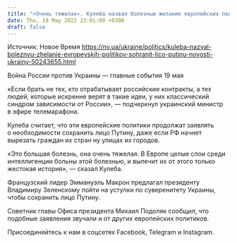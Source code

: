 ```yaml
---
title: "«Очень тяжелая». Кулеба назвал болезнью желание европейских политиков сохранить лицо Путину"
date: Thu, 19 May 2022 23:01:00 +0300
draft: false
---
```

Источник: Новое Время https://nv.ua/ukraine/politics/kuleba-nazval-boleznyu-zhelanie-evropeyskih-politikov-sohranit-lico-putinu-novosti-ukrainy-50243655.html


Война России против Украины — главные события 19 мая

«Если брать не тех, кто отрабатывает российские контракты, а тех людей, которые искренне верят в такие идеи, у них классический синдром зависимости от России», — подчеркнул украинский министр в эфире телемарафона.

Кулеба считает, что эти европейские политики продолжат заявлять о необходимости сохранить лицо Путину, даже если РФ начнет вырезать граждан их стран ну улицах их городов. 

 «Это большая болезнь, она очень тяжелая. В Европе целые слои среди интеллигенции больны этой болезнью, и вылечит их от этого только жестокая история», — сказал Кулеба.

Французский лидер Эммануэль Макрон предлагал президенту Владимиру Зеленскому пойти на уступки по суверенитету Украины, чтобы сохранить лицо Путину.

Советник главы Офиса президента Михаил Подоляк сообщил, что подобные заявления звучали и от других европейских политиков.

Присоединяйтесь к нам в соцсетях Facebook, Telegram и Instagram.
